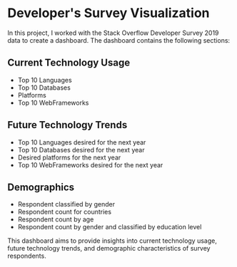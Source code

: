 # Developer's Survey Visualization

In this project, I worked with the Stack Overflow Developer Survey 2019 data to create a dashboard. 
The dashboard contains the following sections:

## Current Technology Usage

- Top 10 Languages
- Top 10 Databases
- Platforms
- Top 10 WebFrameworks

## Future Technology Trends

- Top 10 Languages desired for the next year
- Top 10 Databases desired for the next year
- Desired platforms for the next year
- Top 10 WebFrameworks desired for the next year

## Demographics

- Respondent classified by gender
- Respondent count for countries
- Respondent count by age
- Respondent count by gender and classified by education level

This dashboard aims to provide insights into current technology usage, future technology trends, and demographic characteristics of survey respondents.
